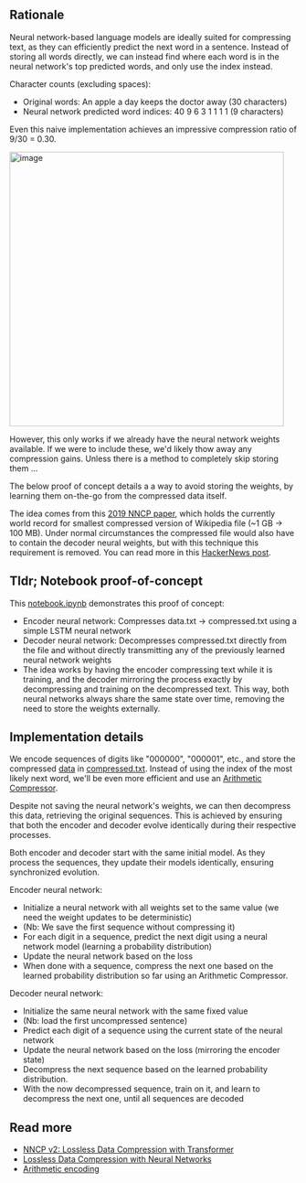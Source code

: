 ## Rationale

Neural network-based language models are ideally suited for compressing text, as they can efficiently predict the next word in a sentence.
Instead of storing all words directly, we can instead find where each word is in the neural network's top predicted words, and only use the index instead.

Character counts (excluding spaces):
- Original words: An apple a day keeps the doctor away (30 characters)
- Neural network predicted word indices: 40 9 6 3 1 1 1 1 (9 characters)

Even this naive implementation achieves an impressive compression ratio of 9/30 = 0.30.

<img width="480" alt="image" src="https://github.com/Magnushhoie/weightless_NN_decompression/assets/39849954/4fe62e9c-bdc7-4904-86b3-4a75e371e646">

However, this only works if we already have the neural network weights available. If we were to include these, we'd likely thow away any compression gains. Unless there is a method to completely skip storing them ...

The below proof of concept details a a way to avoid storing the weights, by learning them on-the-go from the compressed data itself.

The idea comes from this [2019 NNCP paper](https://bellard.org/nncp/nncp.pdf), which holds the currently world record for smallest compressed version of Wikipedia file (~1 GB -> 100 MB). Under normal circumstances the compressed file would also have to contain the decoder neural weights, but with this technique this requirement is removed. You can read more in this [HackerNews post](https://news.ycombinator.com/item?id=27244810).

## Tldr; Notebook proof-of-concept
This [notebook.ipynb](notebook.ipynb) demonstrates this proof of concept:
- Encoder neural network: Compresses data.txt -> compressed.txt using a simple LSTM neural network
- Decoder neural network: Decompresses compressed.txt directly from the file and without directly transmitting any of the previously learned neural network weights
- The idea works by having the encoder compressing text while it is training, and the decoder mirroring the process exactly by decompressing and training on the decompressed text. This way, both neural networks always share the same state over time, removing the need to store the weights externally.

## Implementation details
We encode sequences of digits like "000000", "000001", etc., and store the compressed [data](data.txt) in [compressed.txt](compressed.txt). Instead of using the index of the most likely next word, we'll be even more efficient and use an [Arithmetic Compressor](https://pypi.org/project/arithmetic-compressor/).

Despite not saving the neural network's weights, we can then decompress this data, retrieving the original sequences. This is achieved by ensuring that both the encoder and decoder evolve identically during their respective processes.

Both encoder and decoder start with the same initial model. As they process the sequences, they update their models identically, ensuring synchronized evolution.

Encoder neural network:
- Initialize a neural network with all weights set to the same value (we need the weight updates to be deterministic)
- (Nb: We save the first sequence without compressing it)
- For each digit in a sequence, predict the next digit using a neural network model (learning a probability distribution)
- Update the neural network based on the loss
- When done with a sequence, compress the next one based on the learned probability distribution so far using an Arithmetic Compressor.

Decoder neural network:
- Initialize the same neural network with the same fixed value
- (Nb: load the first uncompressed sentence)
- Predict each digit of a sequence using the current state of the neural network
- Update the neural network based on the loss (mirroring the encoder state)
- Decompress the next sequence based on the learned probability distribution.
- With the now decompressed sequence, train on it, and learn to decompress the next one, until all sequences are decoded

## Read more
- [NNCP v2: Lossless Data Compression with
Transformer](https://bellard.org/nncp/nncp_v2.1.pdf)
- [Lossless Data Compression with Neural Networks](https://bellard.org/nncp/nncp.pdf)
- [Arithmetic encoding](https://en.wikipedia.org/wiki/Arithmetic_coding)


